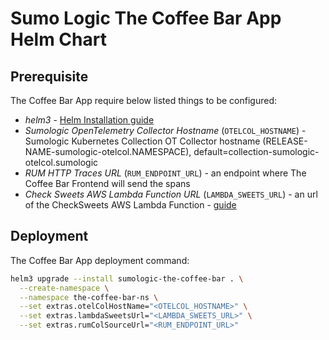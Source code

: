 # Sumo Logic The Coffee Bar App Helm Chart

## Prerequisite

The Coffee Bar App require below listed things to be configured:

- *helm3* - [Helm Installation guide](https://helm.sh/docs/intro/install/)
- *Sumologic OpenTelemetry Collector Hostname* (`OTELCOL_HOSTNAME`) - Sumologic Kubernetes Collection OT Collector hostname 
(RELEASE-NAME-sumologic-otelcol.NAMESPACE), default=collection-sumologic-otelcol.sumologic
- *RUM HTTP Traces URL* (`RUM_ENDPOINT_URL`) - an endpoint where The Coffee Bar Frontend will send the spans 
- *Check Sweets AWS Lambda Function URL* (`LAMBDA_SWEETS_URL`) - an url of the CheckSweets AWS Lambda Function - [guide](../../applications/aws-lambdas/README.md)

## Deployment

The Coffee Bar App deployment command:

```bash
helm3 upgrade --install sumologic-the-coffee-bar . \
  --create-namespace \
  --namespace the-coffee-bar-ns \
  --set extras.otelColHostName="<OTELCOL_HOSTNAME>" \
  --set extras.lambdaSweetsUrl="<LAMBDA_SWEETS_URL>" \
  --set extras.rumColSourceUrl="<RUM_ENDPOINT_URL>"
```
